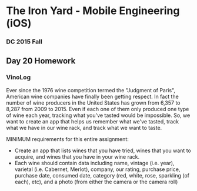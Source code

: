 # The Iron Yard - Mobile Engineering (iOS)
### DC 2015 Fall

## Day 20 Homework
### VinoLog

Ever since the 1976 wine competition termed the "Judgment of Paris", American wine companies have finally been getting respect. In fact the number of wine producers in the United States has grown from 6,357 to 8,287 from 2009 to 2015. Even if each one of them only produced one type of wine each year, tracking what you've tasted would be impossible. So, we want to create an app that helps us remember what we've tasted, track what we have in our wine rack, and track what we want to taste.

MINIMUM requirements for this entire assignment:
* Create an app that lists wines that you have tried, wines that you want to acquire, and wines that you have in your wine rack.
* Each wine should contain data including name, vintage (i.e. year), varietal (i.e. Cabernet, Merlot), company, our rating, purchase price, purchase date, consumed date, category (red, white, rose, sparkling (of each), etc), and a photo (from either the camera or the camera roll)